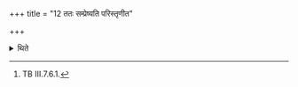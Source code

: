 +++
title = "12 ततः सम्प्रेष्यति परिस्तृणीत"

+++

<details><summary>थिते</summary>

12. Then (the Adhvaryu orders with a verse) paristṛṇīta paridhattāgnim...[^1]  

[^1]: TB III.7.6.1.
</details>
